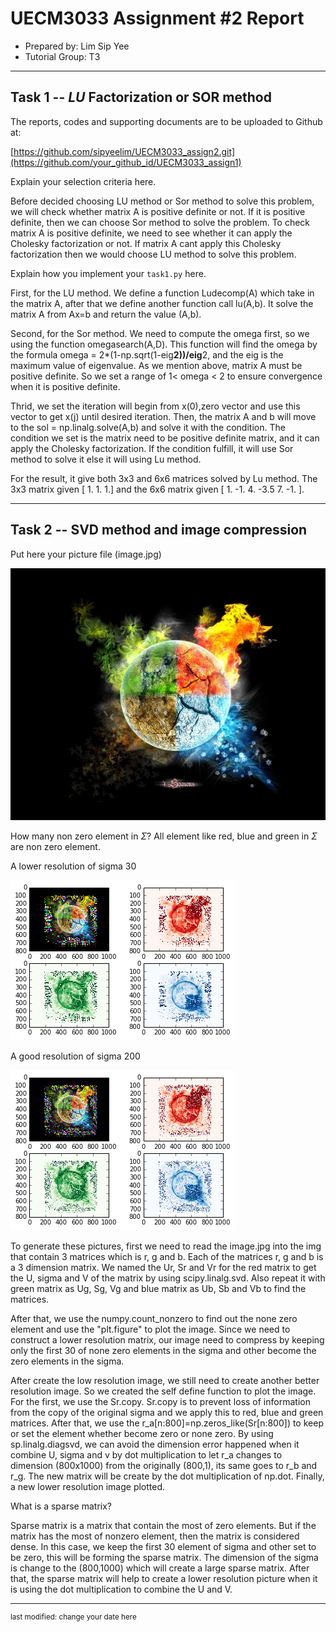 UECM3033 Assignment #2 Report
========================================================

- Prepared by: Lim Sip Yee
- Tutorial Group: T3

--------------------------------------------------------

## Task 1 --  $LU$ Factorization or SOR method

The reports, codes and supporting documents are to be uploaded to Github at: 

[https://github.com/sipyeelim/UECM3033_assign2.git](https://github.com/your_github_id/UECM3033_assign1)

Explain your selection criteria here.

Before decided choosing LU method or Sor method to solve this problem, we will check whether matrix A is positive definite or not. If it is positive definite, then we can choose Sor method to solve the problem. To check matrix A is positive definite, we need to see whether it can apply the Cholesky factorization or not. If matrix A cant apply this Cholesky factorization then we would choose LU method to solve this problem.

Explain how you implement your `task1.py` here.

First, for the LU method. We define a function Ludecomp(A) which take in the matrix A, after that we define another function call lu(A,b). It solve the matrix A from Ax=b and return the value (A,b). 

Second, for the Sor method. We need to compute the omega first, so we using the function omegasearch(A,D). This function will find the omega by the formula  omega = 2*(1-np.sqrt(1-eig**2))/eig**2, and the eig is the maximum value of eigenvalue. As we mention above, matrix A must be positive definite. So we set a range of 1< omega < 2 to ensure convergence when it is positive definite.

Thrid, we set the iteration will begin from x(0),zero vector and use this vector to get x(j) until desired iteration. Then, the matrix A and b will move to the sol = np.linalg.solve(A,b) and solve it with the condition. The condition we set is the matrix need to be positive definite matrix, and it can apply the Cholesky factorization. If the condition fulfill, it will use Sor method to solve it else it will using Lu method.

For the result, it give both 3x3 and 6x6 matrices solved by Lu method. The 3x3 matrix given [ 1. 1. 1.] and the 6x6 matrix given [ 1. -1. 4. -3.5 7. -1. ].



---------------------------------------------------------

## Task 2 -- SVD method and image compression

Put here your picture file (image.jpg)

![image.jpg](image.jpg)

How many non zero element in $\Sigma$?
All element like red, blue and green in $\Sigma$ are non zero element.

A lower resolution of sigma 30

![resolution_30_image.png](resolution_30_image.png)

A good resolution of sigma 200

![resolution_200_image.png](resolution_200_image.png)

To generate these pictures, first we need to read the image.jpg into the img that contain 3 matrices which is r, g and b. Each of the matrices r, g and b is a 3 dimension matrix. We named the Ur, Sr and Vr for the red matrix to get the U, sigma and V of the matrix by using scipy.linalg.svd. Also repeat it with green matrix as Ug, Sg, Vg and blue matrix as Ub, Sb and Vb to find the matrices.

After that, we use the numpy.count_nonzero to find out the none zero element and use the "plt.figure" to plot the image. Since we need to construct a lower resolution matrix, our image need to compress by keeping only the first 30 of none zero elements in the sigma and other become the zero elements in the sigma.

After create the low resolution image, we still need to create another better resolution image. So we created the self define function to plot the image. For the first, we use the Sr.copy. Sr.copy is to prevent loss of information from the copy of the original sigma and we apply this to red, blue and green matrices. After that, we use the r_a[n:800]=np.zeros_like(Sr[n:800]) to keep or set the element whether become zero or none zero. By using sp.linalg.diagsvd, we can avoid the dimension error happened when it combine U, sigma and v by dot multiplication to let r_a changes to dimension (800x1000) from the originally (800,1), its same goes to r_b and r_g. The new matrix will be create by the dot multiplication of np.dot. Finally, a new lower resolution image plotted.    



What is a sparse matrix?

Sparse matrix is a matrix that contain the most of zero elements. But if the matrix has the most of nonzero element, then the matrix is considered dense. In this case, we keep the first 30 element of sigma and other set to be zero, this will be forming the sparse matrix. The dimension of the sigma is change to the (800,1000) which will create a large sparse matrix. After that, the sparse matrix will help to create a lower resolution picture when it is using the dot multiplication to combine the U and V.

-----------------------------------

<sup>last modified: change your date here</sup>
